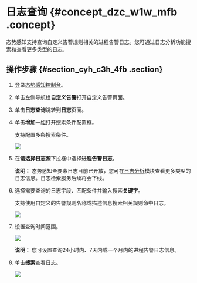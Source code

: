 # 日志查询 {#concept_dzc_w1w_mfb .concept}

态势感知支持查询自定义告警规则相关的进程告警日志。您可通过日志分析功能搜索和查看更多类型的日志。

## 操作步骤 {#section_cyh_c3h_4fb .section}

1.  登录[态势感知控制台](https://yundun.console.aliyun.com/?spm=5176.2020520001.aliyun_sidebar.42.40ab4bd3FrOsoy&p=sas#/sas/overviews)。
2.  单击左侧导航栏**自定义告警**打开自定义告警页面。
3.  单击**日志查询**跳转到**日志**页面。
4.  单击**增加一组**打开搜索条件配置框。

    支持配置多条搜索条件。

    ![](http://static-aliyun-doc.oss-cn-hangzhou.aliyuncs.com/assets/img/23968/154047722214291_zh-CN.png)

5.  在**请选择日志源**下拉框中选择**进程告警日志**。

    **说明：** 态势感知全要素日志目前已开放，您可在[日志分析](cn.zh-CN/用户指南/日志分析/态势感知日志分类/日志类别及参数说明.md#)模块查看更多类型的日志信息。日志检索服务后续将会下线。

6.  选择需要查询的日志字段、匹配条件并输入搜索**关键字**。

    支持使用自定义的告警规则名称或描述信息搜索相关规则命中日志。

    ![](http://static-aliyun-doc.oss-cn-hangzhou.aliyuncs.com/assets/img/23968/154047722214292_zh-CN.png)

7.  设置查询时间范围。

    ![](http://static-aliyun-doc.oss-cn-hangzhou.aliyuncs.com/assets/img/23968/154047722214293_zh-CN.png)

    **说明：** 您可设置查询24小时内、7天内或一个月内的进程告警日志信息。

8.  单击**搜索**查看日志。

    ![](http://static-aliyun-doc.oss-cn-hangzhou.aliyuncs.com/assets/img/23968/154047722314294_zh-CN.png)


